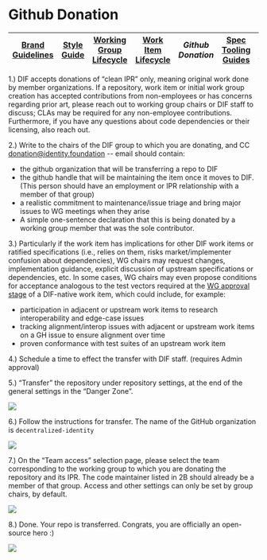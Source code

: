 # Github Donation

|[Brand Guidelines](brand-guidelines.md)|[Style Guide](style-guide.md)|[Working Group Lifecycle](working-group-lifecycle.md)|[Work Item Lifecycle](work-item-lifecycle.md)|*Github Donation*|[Spec Tooling Guides](spec-tooling-guides.md)|[Code of Conduct](code-of-conduct.md)|
|---|---|---|---|---|---|---|

1.) DIF accepts donations of “clean IPR” only, meaning original work done by member organizations. If a repository, work item or initial work group creation has accepted contributions from non-employees or has concerns regarding prior art, please reach out to working group chairs or DIF staff to discuss; CLAs may be required for any non-employee contributions. Furthermore, if you have any questions about code dependencies or their licensing, also reach out.

2.) Write to the chairs of the DIF group to which you are donating, and CC donation@identity.foundation -- email should contain:
- the github organization that will be transferring a repo to DIF
- the github handle that will be maintaining the item once it moves to DIF. (This person should have an employment or IPR relationship with a member of that group)
- a realistic commitment to maintenance/issue triage and bring major issues to WG meetings when they arise
- A simple one-sentence declaration that this is being donated by a working group member that was the sole contributor. 

3.) Particularly if the work item has implications for other DIF work items or ratified specifications (i.e., relies on them, risks market/implementer confusion about dependencies), WG chairs may request changes, implementation guidance, explicit discussion of upstream specifications or dependencies, etc. In some cases, WG chairs may even propose conditions for acceptance analogous to the test vectors required at the [WG approval stage](https://github.com/decentralized-identity/org/blob/master/work-item-lifecycle.md#73-working-group-approval) of a DIF-native work item, which could include, for example:
- participation in adjacent or upstream work items to research interoperability and edge-case issues
- tracking alignment/interop issues with adjacent or upstream work items on a GH issue to ensure alignment over time
- proven conformance with test suites of an upstream work item

4.) Schedule a time to effect the transfer with DIF staff. (requires Admin approval) 

5.) “Transfer” the repository under repository settings, at the end of the general settings in the “Danger Zone”. 

![](https://i.imgur.com/AHSXz67.png)

6.) Follow the instructions for transfer. The name of the GitHub organization is `decentralized-identity`

![](https://i.imgur.com/DEJl2tF.png)

7.) On the “Team access” selection page, please select the team corresponding to the working group to which you are donating the repository and its IPR. The code maintainer listed in 2B should already be a member of that group. Access and other settings can only be set by group chairs, by default.

![](https://i.imgur.com/gkswV3A.png)

8.) Done. Your repo is transferred. Congrats, you are officially an open-source hero :) 

![](https://i.imgur.com/QJyUaHx.png)

